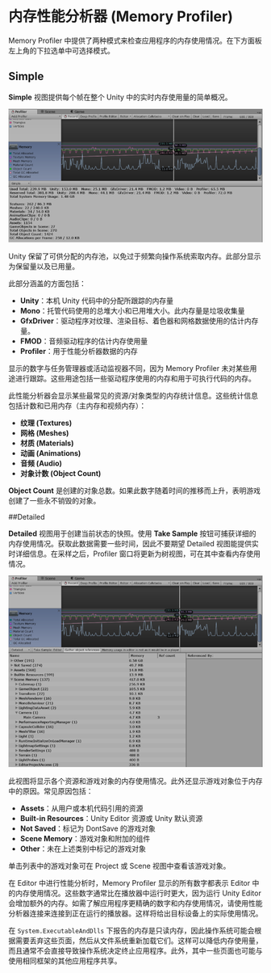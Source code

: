 # 内存性能分析器 (Memory Profiler)

Memory Profiler 中提供了两种模式来检查应用程序的内存使用情况。在下方面板左上角的下拉选单中可选择模式。

## Simple

__Simple__ 视图提供每个帧在整个 Unity 中的实时内存使用量的简单概况。


![](../uploads/Main/ProfilerMemorySimple.png) 

Unity 保留了可供分配的内存池，以免过于频繁向操作系统索取内存。此部分显示为保留量以及已用量。

此部分涵盖的方面包括：

* **Unity**：本机 Unity 代码中的分配所跟踪的内存量
* **Mono**：托管代码使用的总堆大小和已用堆大小。此内存量是垃圾收集量
* **GfxDriver**：驱动程序对纹理、渲染目标、着色器和网格数据使用的估计内存量。
* **FMOD**：音频驱动程序的估计内存使用量
* **Profiler**：用于性能分析器数据的内存

显示的数字与任务管理器或活动监视器不同，因为 Memory Profiler 未对某些用途进行跟踪。这些用途包括一些驱动程序使用的内存和用于可执行代码的内存。

此性能分析器会显示某些最常见的资源/对象类型的内存统计信息。这些统计信息包括计数和已用内存（主内存和视频内存）：

* **纹理 (Textures)**
* **网格 (Meshes)**
* **材质 (Materials)**
* **动画 (Animations)**
* **音频 (Audio)**
* **对象计数 (Object Count)**

__Object Count__ 是创建的对象总数。如果此数字随着时间的推移而上升，表明游戏创建了一些永不销毁的对象。

##Detailed

__Detailed__ 视图用于创建当前状态的快照。使用 __Take Sample__ 按钮可捕获详细的内存使用情况。获取此数据需要一些时间，因此不要期望 Detailed 视图能提供实时详细信息。在采样之后，Profiler 窗口将更新为树视图，可在其中查看内存使用情况。


![](../uploads/Main/ProfilerMemoryDetailed.png) 


此视图将显示各个资源和游戏对象的内存使用情况。此外还显示游戏对象位于内存中的原因。常见原因包括：

* **Assets**：从用户或本机代码引用的资源
* **Built-in Resources**：Unity Editor 资源或 Unity 默认资源
* **Not Saved**：标记为 DontSave 的游戏对象
* **Scene Memory**：游戏对象和附加的组件
* **Other**：未在上述类别中标记的游戏对象

单击列表中的游戏对象可在 Project 或 Scene 视图中查看该游戏对象。

在 Editor 中进行性能分析时，Memory Profiler 显示的所有数字都表示 Editor 中的内存使用情况。这些数字通常比在播放器中运行时更大，因为运行 Unity Editor 会增加额外的内存。如需了解应用程序更精确的数字和内存使用情况，请使用性能分析器连接来连接到正在运行的播放器。这样将给出目标设备上的实际使用情况。

在 `System.ExecutableAndDlls` 下报告的内存是只读内存，因此操作系统可能会根据需要丢弃这些页面，然后从文件系统重新加载它们。这样可以降低内存使用量，而且通常不会直接导致操作系统决定终止应用程序。此外，其中一些页面也可能与使用相同框架的其他应用程序共享。
